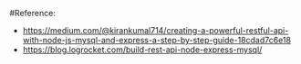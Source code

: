 
#Reference:
* https://medium.com/@kirankumal714/creating-a-powerful-restful-api-with-node-js-mysql-and-express-a-step-by-step-guide-18cdad7c6e18
* https://blog.logrocket.com/build-rest-api-node-express-mysql/
